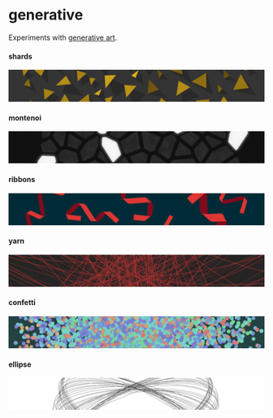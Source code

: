 # generative

Experiments with [generative art](https://en.wikipedia.org/wiki/Generative_art).

#### shards

<a href="https://pewniak747.github.io/generative/shards">
  <img src="./screens/shards.png" />
</a>

#### montenoi

<a href="https://pewniak747.github.io/generative/montenoi">
  <img src="./screens/montenoi.png" />
</a>

#### ribbons

<a href="https://pewniak747.github.io/generative/ribbons">
  <img src="./screens/ribbons.png" />
</a>

#### yarn

<a href="https://pewniak747.github.io/generative/yarn">
  <img src="./screens/yarn.png" />
</a>

#### confetti

<a href="https://pewniak747.github.io/generative/confetti">
  <img src="./screens/confetti.png" />
</a>

#### ellipse

<a href="https://pewniak747.github.io/generative/ellipse">
  <img src="./screens/ellipse.png" />
</a>
